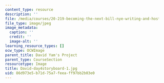 ```yaml
---
content_type: resource
description: ''
file: /media/courses/20-219-becoming-the-next-bill-nye-writing-and-hosting-the-educational-show-january-iap-2015/86d973e5b71d75a7feeaff97bb2b03e0_David-day4storyboard-1.jpg
file_type: image/jpeg
image_metadata:
  caption: ''
  credit: ''
  image-alt: ''
learning_resource_types: []
ocw_type: OCWImage
parent_title: David Yam's Project
parent_type: CourseSection
resourcetype: Image
title: David-day4storyboard-1.jpg
uid: 86d973e5-b71d-75a7-feea-ff97bb2b03e0
---
```


